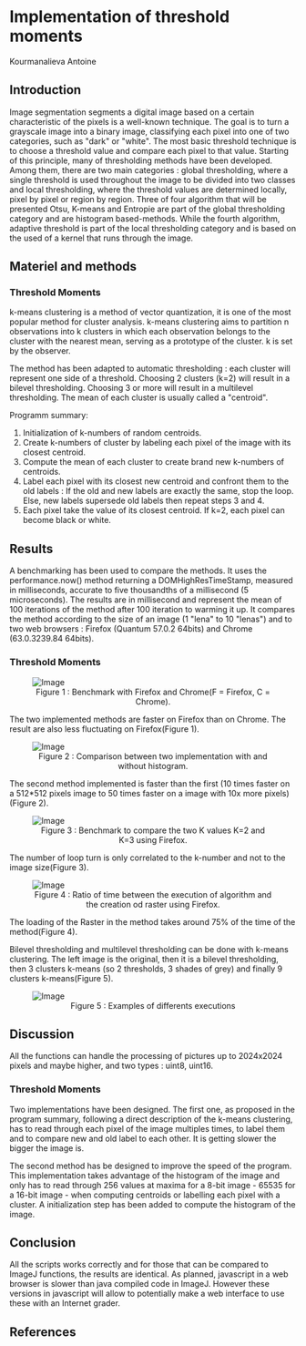 # Implementation of threshold moments

Kourmanalieva Antoine 

## Introduction 

Image segmentation segments a digital image based on a certain characteristic of the pixels is a well-known technique. The goal is to turn a grayscale image into a binary image, classifying each pixel into one of two categories, such as "dark" or "white". The most basic threshold technique is to choose a threshold value and compare each pixel to that value. Starting of this principle, many of thresholding methods have been developed. Among them, there are two main categories :  global thresholding, where a single threshold is used throughout the image to be divided into two classes and local thresholding, where the threshold values are determined locally, pixel by pixel or region by region. Three of four algorithm that will be presented Otsu, K-means and Entropie are part of the global thresholding category and are histogram based-methods. While the fourth algorithm, adaptive threshold is part of the local thresholding category and is based on the used of a kernel that runs through the image.

## Materiel and methods

### Threshold Moments

k-means clustering is a method of vector quantization, it is one of the most popular method for cluster analysis. k-means clustering aims to partition n observations into k clusters in which each observation belongs to the cluster with the nearest mean, serving as a prototype of the cluster. k is set by the observer. 

The method has been adapted to automatic thresholding : each cluster will represent one side of a threshold. Choosing 2 clusters (k=2) will result in a bilevel thresholding. Choosing 3 or more will result in a multilevel thresholding. The mean of each cluster is usually called a "centroid".

Programm summary:

1. Initialization of k-numbers of random centroids.
2. Create k-numbers of cluster by labeling each pixel of the image with its closest centroid.
3. Compute the mean of each cluster to create brand new k-numbers of centroids.
4. Label each pixel with its closest new centroid and confront them to the old labels :
    If the old and new labels are exactly the same, stop the loop.
    Else, new labels supersede old labels then repeat steps 3 and 4.
5. Each pixel take the value of its closest centroid. If k=2, each pixel can become black or white.


 
 ## Results
 
A benchmarking has been used to compare the methods. It uses the performance.now() method returning a DOMHighResTimeStamp, measured in milliseconds, accurate to five thousandths of a millisecond (5 microseconds). 
The results are in millisecond and represent the mean of 100 iterations of the method after 100 iteration to warming it up. It compares the method according to the size of an image (1 "lena" to 10 "lenas") and to two web browsers : Firefox (Quantum 57.0.2 64bits) and Chrome (63.0.3239.84 64bits).

### Threshold Moments

<figure>
    <img src="(https://github.com/rmy17/bioinf-struct/blob/master/projectThreshold/images/KmeansImage1.png)" alt="Image" />
    <center><figcaption>Figure 1 : Benchmark with Firefox and Chrome(F = Firefox, C = Chrome).</figcaption></center>
</figure>

 The two implemented methods are faster on Firefox than on Chrome. The result are also less fluctuating on Firefox(Figure 1). 

<figure>
    <img src="(https://github.com/rmy17/bioinf-struct/blob/master/projectThreshold/images/KmeansImage2.png)" alt="Image" />
    <center><figcaption>Figure 2 : Comparison between two implementation with and without histogram.</figcaption></center>
</figure>

The second method implemented is faster than the first (10 times faster on a 512*512 pixels image to 50 times faster on a image with 10x more pixels)(Figure 2). 


<figure>
    <img src="(https://github.com/rmy17/bioinf-struct/blob/master/projectThreshold/images/KmeansImage3.png)" alt="Image" />
    <center><figcaption>Figure 3 : Benchmark to compare the two K values K=2 and K=3 using Firefox.</figcaption></center>
</figure>

The number of loop turn is only correlated to the k-number and not to the image size(Figure 3). 


<figure>
    <img src="(https://github.com/rmy17/bioinf-struct/blob/master/projectThreshold/images/KmeansImage4.png)" alt="Image" />
    <center><figcaption>Figure 4 : Ratio of time between the execution of algorithm and the creation od raster using Firefox.</figcaption></center>
</figure>

The loading of the Raster in the method takes around 75% of the time of the method(Figure 4).

Bilevel thresholding and multilevel thresholding can be done with k-means clustering. The left image is the original, then it is a bilevel thresholding, then 3 clusters k-means (so 2 thresholds, 3 shades of grey) and finally 9 clusters k-means(Figure 5). 

<figure>
    <img src="(https://github.com/rmy17/bioinf-struct/blob/master/projectThreshold/images/ExempleKmeans.png)" alt="Image" />
    <center><figcaption>Figure 5 : Examples of differents executions</figcaption></center>
</figure>



## Discussion

All the functions can handle the processing of pictures up to 2024x2024 pixels and maybe higher, and two types : uint8, uint16.

### Threshold Moments

Two implementations have been designed. The first one, as proposed in the program summary, following a direct description of the k-means clustering, has to read through each pixel of the image multiples times, to label them and to compare new and old label to each other. It is getting slower the bigger the image is.

The second method has be designed to improve the speed of the program. This implementation takes advantage of the histogram of the image and only has to read through 256 values at maxima for a 8-bit image - 65535 for a 16-bit image - when computing centroids or labelling each pixel with a cluster. A initialization step has been added to compute the histogram of the image.

## Conclusion

All the scripts works correctly and for those that can be compared to ImageJ functions, the results are identical. As planned, javascript in a web browser is slower than java compiled code in ImageJ. However these versions in javascript will allow to potentially make a web interface to use these with an Internet grader.

## References

[^BRA2007]: Bradley D, Roth G. Adaptive thresholding using integral image. Journal of Graphics Tools. Volume 12, Issue 2.  pp. 13-21. 2007. NRC 48816.

[^GLAS1993]: Glasbey CA.An analysis of histogram-based thresholding algorithms.CVGIP: Graphical Models and Image Processing.1993 Nov;55:532-537.

[^KAP1985]: Kapur JN, Sahoo PK, Wong ACK.A New Method for Gray-Level Picture Thresholding Using the Entropy of the Histogram.Graphical Models and Image Processing.1985 Mar;29(3):273-285.

[^OTS1979]: Otsu N.A threshold selection method from gray-level histograms.IEEE Transactions on systems, man and cybernetics.1979 Jan;9:62-66.

[^RID1978]: Ridler TW, Calvard S.Picture thresholding using an iterative selection method.IEEE Transactions on Systems, Man and Cybernetics.1978 Aug ;8:630-632.

[^RUE2017]: Rueden, Curtis T., et al. "ImageJ2: ImageJ for the next generation of scientific image data." BMC bioinformatics 18.1 (2017): 529.
 
 
